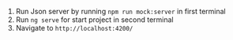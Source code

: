 1. Run Json server by running ```npm run mock:server``` in first terminal
2. Run ```ng serve``` for start project in second terminal
3. Navigate to `http://localhost:4200/`


